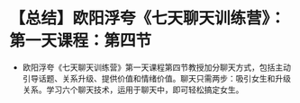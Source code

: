 # 【总结】欧阳浮夸《七天聊天训练营》：第一天课程：第四节

-   欧阳浮夸《七天聊天训练营》第一天课程第四节教授加分聊天方式，包括主动引导话题、关系升级、提供价值和情绪价值。聊天只需两步：吸引女生和升级关系。学习六个聊天技术，运用于聊天中，即可轻松搞定女生。